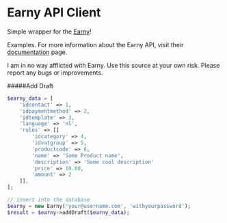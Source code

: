 # Earny API Client

Simple wrapper for the [Earny](http://www.earny.nl)! 

Examples. For more information about the Earny API, visit their [documentation](https://www.earny.nl/apidocs) page.

I am in no way afflicted with Earny. Use this source at your own risk. Please report any bugs or improvements.

#####Add Draft
```php
$earny_data = [
    'idcontact' => 1,
    'idpaymentmethod' => 2,
    'idtemplate' => 3,
    'language' => 'nl',
    'rules' => [[
        'idcategory' => 4,
        'idvatgroup' => 5,
        'productcode' => 6,
        'name' => 'Some Product name',
        'description' => 'Some cool description'
        'price' => 10.00,
        'amount' => 2
    ]],
];

// insert into the database
$earny = new Earny('your@username.com', 'withyourpassword');
$result = $earny->addDraft($earny_data);
```

